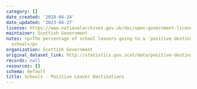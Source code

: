 ```yaml
---
category: []
date_created: '2018-04-24'
date_updated: '2023-04-27'
license: https://www.nationalarchives.gov.uk/doc/open-government-licence/version/3/
maintainer: Scottish Government
notes: <p>The percentage of school leavers going to a 'positive destination' on leaving
  school</p>
organization: Scottish Government
original_dataset_link: http://statistics.gov.scot/data/positive-destinations
records: null
resources: []
schema: default
title: Schools - Positive Leaver Destinations
---
```

